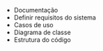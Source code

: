  - Documentação
 - Definir requisitos do sistema
 - Casos de uso
 - Diagrama de classe
 - Estrutura do código
